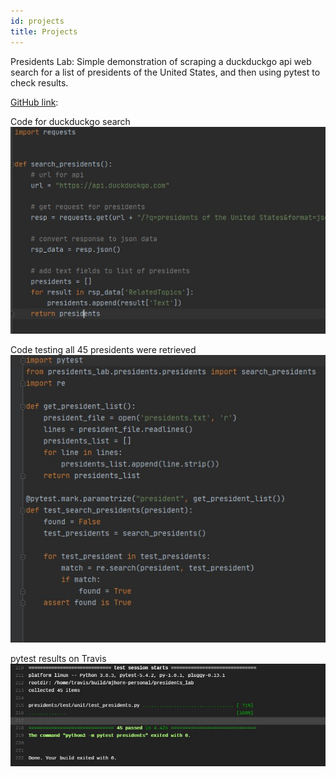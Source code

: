 ```yaml
---
id: projects
title: Projects
---
```

Presidents Lab:
Simple demonstration of scraping a duckduckgo api web search for a list of presidents of the United States, and then using pytest to check results.

[GitHub link](https://github.com/mjhorn-personal/presidents_lab):

Code for duckduckgo search
![Screenshot of presidents.py code](./assets/presidents.jpg)

Code testing all 45 presidents were retrieved
![Screenshot of test_presidents.py code](./assets/test_presidents.jpg)

pytest results on Travis
![Screenshot of pytest results from travis ci](./assets/travis.jpg)
